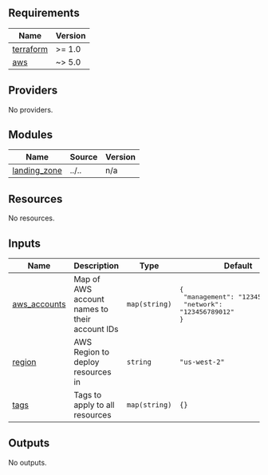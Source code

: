 <!-- BEGIN_TF_DOCS -->
## Requirements

| Name | Version |
|------|---------|
| <a name="requirement_terraform"></a> [terraform](#requirement\_terraform) | >= 1.0 |
| <a name="requirement_aws"></a> [aws](#requirement\_aws) | ~> 5.0 |

## Providers

No providers.

## Modules

| Name | Source | Version |
|------|--------|---------|
| <a name="module_landing_zone"></a> [landing\_zone](#module\_landing\_zone) | ../.. | n/a |

## Resources

No resources.

## Inputs

| Name | Description | Type | Default | Required |
|------|-------------|------|---------|:--------:|
| <a name="input_aws_accounts"></a> [aws\_accounts](#input\_aws\_accounts) | Map of AWS account names to their account IDs | `map(string)` | <pre>{<br/>  "management": "123456789012",<br/>  "network": "123456789012"<br/>}</pre> | no |
| <a name="input_region"></a> [region](#input\_region) | AWS Region to deploy resources in | `string` | `"us-west-2"` | no |
| <a name="input_tags"></a> [tags](#input\_tags) | Tags to apply to all resources | `map(string)` | `{}` | no |

## Outputs

No outputs.
<!-- END_TF_DOCS -->
